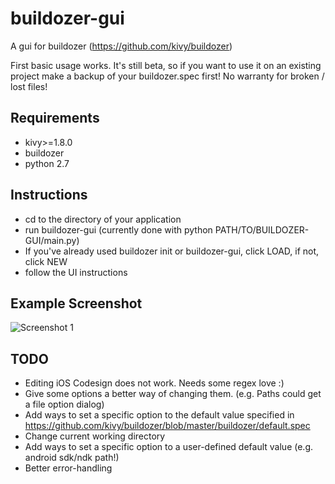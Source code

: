 buildozer-gui
=============

A gui for buildozer (https://github.com/kivy/buildozer)

First basic usage works. It's still beta, so if you want to use it on an existing project
make a backup of your buildozer.spec first! No warranty for broken / lost files!

Requirements
------------

* kivy>=1.8.0
* buildozer
* python 2.7

Instructions
------------

* cd to the directory of your application
* run buildozer-gui (currently done with python PATH/TO/BUILDOZER-GUI/main.py)
* If you've already used buildozer init or buildozer-gui, click LOAD, if not, click NEW
* follow the UI instructions

Example Screenshot
------------
![Screenshot 1](http://i.imgur.com/coatl6m.png)

TODO
------------

* Editing iOS Codesign does not work. Needs some regex love :)
* Give some options a better way of changing them. (e.g. Paths could get a file option dialog)
* Add ways to set a specific option to the default value specified in https://github.com/kivy/buildozer/blob/master/buildozer/default.spec
* Change current working directory
* Add ways to set a specific option to a user-defined default value (e.g. android sdk/ndk path!)
* Better error-handling